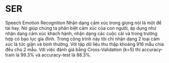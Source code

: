 # SER
Speech Emotion Recognition
Nhận dạng cảm xúc trong giọng nói là một đề tài hay. Nó giúp chúng ta phân biệt cảm xúc của con người, áp dụng như nhận dạng cảm xúc khách hành, nhận dạng các cuộc cãi vả trong trường hợp có bạo lực gia đình. Trong công trình này tôi chỉ nhận dạng 2 loại cảm xúc là tức giận và bình thường. Với tập dữ liệu thu thập khoảng 916 mẫu chia đều cho 2 mẫu. Với việc đánh giá bằng Cross-Validation (k=5) thì accuracy-train là 99.3% và accuracy-test là 88.3%.
